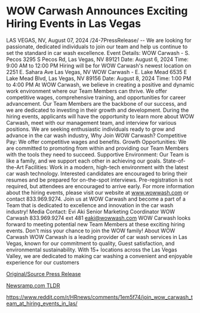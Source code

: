 # WOW Carwash Announces Exciting Hiring Events in Las Vegas

LAS VEGAS, NV, August 07, 2024 /24-7PressRelease/ -- We are looking for passionate, dedicated individuals to join our team and help us continue to set the standard in car wash excellence.  Event Details: WOW Carwash - S. Pecos 3295 S Pecos Rd, Las Vegas, NV 89121 Date: August 6, 2024 Time: 9:00 AM to 12:00 PM Hiring will be for WOW Carwash's newest location on 2251 E. Sahara Ave Las Vegas, NV   WOW Carwash - E. Lake Mead 6535 E Lake Mead Blvd, Las Vegas, NV 89156 Date: August 8, 2024 Time: 1:00 PM to 4:00 PM  At WOW Carwash, we believe in creating a positive and dynamic work environment where our Team Members can thrive. We offer competitive wages, comprehensive training, and opportunities for career advancement. Our Team Members are the backbone of our success, and we are dedicated to investing in their growth and development.  During the hiring events, applicants will have the opportunity to learn more about WOW Carwash, meet with our management team, and interview for various positions. We are seeking enthusiastic individuals ready to grow and advance in the car wash industry,  Why Join WOW Carwash? Competitive Pay: We offer competitive wages and benefits. Growth Opportunities: We are committed to promoting from within and providing our Team Members with the tools they need to succeed. Supportive Environment: Our Team is like a family, and we support each other in achieving our goals. State-of-the-Art Facilities: Work in a modern, high-tech environment with the latest car wash technology.  Interested candidates are encouraged to bring their resumes and be prepared for on-the-spot interviews. Pre-registration is not required, but attendees are encouraged to arrive early.  For more information about the hiring events, please visit our website at www.wowwash.com or contact 833.969.9274.  Join us at WOW Carwash and become a part of a Team that is dedicated to excellence and innovation in the car wash industry!  Media Contact: Evi Aki Senior Marketing Coordinator WOW Carwash 833.969.9274 ext 481 eaki@wowwash.com  WOW Carwash looks forward to meeting potential new Team Members at these exciting hiring events. Don't miss your chance to join the WOW family!  About WOW Carwash WOW Carwash is a leading provider of car wash services in Las Vegas, known for our commitment to quality, Guest satisfaction, and environmental sustainability. With 15+ locations across the Las Vegas Valley, we are dedicated to making car washing a convenient and enjoyable experience for our customers 

[Original/Source Press Release](https://www.24-7pressrelease.com/press-release/513181/wow-carwash-announces-exciting-hiring-events-in-las-vegas)
                    

[Newsramp.com TLDR](None) 

https://www.reddit.com/r/HRnews/comments/1em5f74/join_wow_carwash_team_at_hiring_events_in_las/